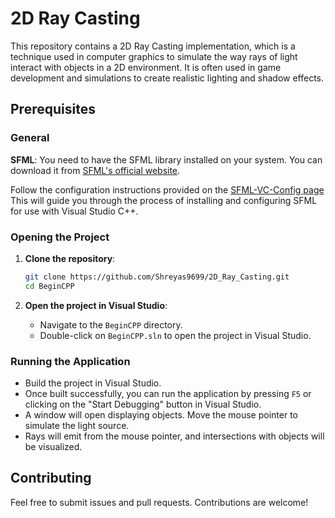# 2D Ray Casting

This repository contains a 2D Ray Casting implementation, which is a technique used in computer graphics to simulate the way rays of light interact with objects in a 2D environment. It is often used in game development and simulations to create realistic lighting and shadow effects.


## Prerequisites

### General

**SFML**: You need to have the SFML library installed on your system. You can download it from [SFML's official website](https://www.sfml-dev.org/download.php).

Follow the configuration instructions provided on the [SFML-VC-Config page](https://www.sfml-dev.org/tutorials/2.6/start-vc.php)
This will guide you through the process of installing and configuring SFML for use with Visual Studio C++.

### Opening the Project

1. **Clone the repository**:
    ```sh
    git clone https://github.com/Shreyas9699/2D_Ray_Casting.git
    cd BeginCPP
    ```

2. **Open the project in Visual Studio**:
    - Navigate to the `BeginCPP` directory.
    - Double-click on `BeginCPP.sln` to open the project in Visual Studio.

### Running the Application

- Build the project in Visual Studio.
- Once built successfully, you can run the application by pressing `F5` or clicking on the "Start Debugging" button in Visual Studio.
- A window will open displaying objects. Move the mouse pointer to simulate the light source.
- Rays will emit from the mouse pointer, and intersections with objects will be visualized.

## Contributing

Feel free to submit issues and pull requests. Contributions are welcome!